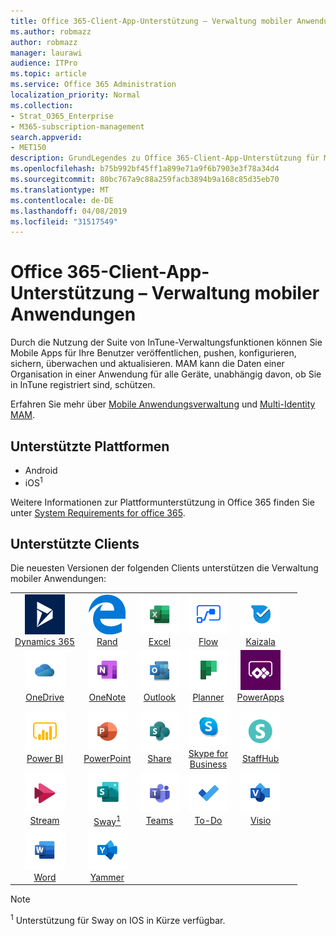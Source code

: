 ```yaml
---
title: Office 365-Client-App-Unterstützung – Verwaltung mobiler Anwendungen
ms.author: robmazz
author: robmazz
manager: laurawi
audience: ITPro
ms.topic: article
ms.service: Office 365 Administration
localization_priority: Normal
ms.collection:
- Strat_O365_Enterprise
- M365-subscription-management
search.appverid:
- MET150
description: GrundLegendes zu Office 365-Client-App-Unterstützung für Mobile Anwendungsverwaltung
ms.openlocfilehash: b75b992bf45ff1a899e71a9f6b7903e3f78a34d4
ms.sourcegitcommit: 80bc767a9c88a259facb3894b9a168c85d35eb70
ms.translationtype: MT
ms.contentlocale: de-DE
ms.lasthandoff: 04/08/2019
ms.locfileid: "31517549"
---
```

# <a name="office-365-client-app-support---mobile-application-management"></a>Office 365-Client-App-Unterstützung – Verwaltung mobiler Anwendungen

Durch die Nutzung der Suite von InTune-Verwaltungsfunktionen können Sie Mobile Apps für Ihre Benutzer veröffentlichen, pushen, konfigurieren, sichern, überwachen und aktualisieren. MAM kann die Daten einer Organisation in einer Anwendung für alle Geräte, unabhängig davon, ob Sie in InTune registriert sind, schützen.

Erfahren Sie mehr über [Mobile Anwendungsverwaltung](https://docs.microsoft.com/intune/mam-faq) und [Multi-Identity MAM](https://docs.microsoft.com/intune/app-protection-policy).

## <a name="supported-platforms"></a>Unterstützte Plattformen

 - Android
 - iOS<sup>1</sup>

Weitere Informationen zur Plattformunterstützung in Office 365 finden Sie unter [System Requirements for office 365](https://products.office.com/office-system-requirements).

## <a name="supported-clients"></a>Unterstützte Clients

Die neuesten Versionen der folgenden Clients unterstützen die Verwaltung mobiler Anwendungen:

| | | | | | |
|:---:|:---:|:---:|:---:|:---:|:---:|
| ![Dynamics 365-Symbol](media/o365-dynamics365-64x64.png) <br> [Dynamics 365](https://dynamics.microsoft.com) | ![Kantensymbol](media/o365-edge-64x64.png) <br> [Rand](https://www.microsoft.com/windows/microsoft-edge) | ![Excel-Symbol](media/o365-excel-64x64.png) <br> [Excel](https://products.office.com/excel) | ![Fluss Symbol](media/o365-flow-64x64.png) <br> [Flow](https://flow.microsoft.com) | ![Kaizala-Symbol](media/o365-kaizala-64x64.png) <br> [Kaizala](https://products.office.com/en/business/microsoft-kaizala) 
| ![OneDrive for Business (Symbol)](media/o365-OneDrive-64x64.png) <br> [OneDrive](https://products.office.com/onedrive-for-business/online-cloud-storage) | ![OneNote-Symbol](media/o365-OneNote-64x64.png) <br> [OneNote](https://products.office.com/onenote) | ![Outlook-Symbol](media/o365-outlook-64x64.png) <br> [Outlook](https://products.office.com/outlook) | ![Planner-Symbol](media/o365-planner-64x64.png) <br> [Planner](https://products.office.com/business/task-management-software) | ![PowerApps-Symbol](media/o365-powerapps-64x64.png) <br> [PowerApps ](https://powerapps.microsoft.com) 
| ![PowerBI-Symbol](media/o365-powerbi-64x64.png) <br> [Power BI](https://powerbi.microsoft.com) | ![PowerPoint-Symbol](media/o365-powerpoint-64x64.png) <br> [PowerPoint](https://products.office.com/powerpoint) | ![SharePoint-Symbol](media/o365-sharepoint-64x64.png) <br> [Share](https://products.office.com/sharepoint) | ![Skype for Business-Symbol](media/o365-skypeforbusiness-64x64.png) <br> [Skype for <br> Business](https://www.skype.com/business/) | ![StaffHub-Symbol](media/o365-staffhub-64x64.png) <br> [StaffHub](https://products.office.com/microsoft-staffhub/staff-scheduling-software) 
| ![Stream (Symbol)](media/o365-stream-64x64.png) <br> [Stream](https://stream.microsoft.com) | ![Sway-Symbol](media/o365-sway-64x64.png) <br> [Sway<sup>1</sup>](https://sway.com) | ![Teams (Symbol)](media/o365-teams-64x64.png) <br> [Teams](https://products.office.com/microsoft-teams/group-chat-software) | ![Aufgaben Symbol](media/o365-todo-64x64.png) <br> [To-Do](https://todo.microsoft.com) | ![Visio-Symbol](media/o365-visio-64x64.png) <br> [Visio](https://products.office.com/visio/flowchart-software) 
| ![Word-Symbol](media/o365-word-64x64.png) <br> [Word](https://products.office.com/word) | ![Jammern-Symbol](media/o365-yammer-64x64.png) <br> [Yammer](https://products.office.com/yammer/yammer-overview)

> [!NOTE]
> <sup>1</sup> Unterstützung für Sway on IOS in Kürze verfügbar.